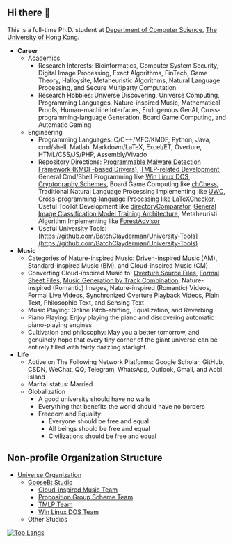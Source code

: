 ## Hi there 👋

This is a full-time Ph.D. student at [Department of Computer Science](https://www.cs.hku.hk/), [The University of Hong Kong](https://www.hku.hk/). 

- **Career**
  - Academics
    - Research Interests: Bioinformatics, Computer System Security, Digital Image Processing, Exact Algorithms, FinTech, Game Theory, Halloysite, Metaheuristic Algorithms, Natural Language Processing, and Secure Multiparty Computation
    - Research Hobbies: Universe Discovering, Universe Computing, Programming Languages, Nature-inspired Music, Mathematical Proofs, Human-machine Interfaces, Endogenous GenAI, Cross-programming-language Generation, Board Game Computing, and Automatic Gaming
  - Engineering
    - Programming Languages: C/C++/MFC/KMDF, Python, Java, cmd/shell, Matlab, Markdown/LaTeX, Excel/ET, Overture, HTML/CSS/JS/PHP, Assembly/Vivado
    - Repository Directions: [Programmable Malware Detection Framework (KMDF-based Drivers)](https://github.com/GooseBt-Studio/GooseBt), [TMLP-related Development](https://github.com/orgs/TMLP-Team/repositories), General Cmd/Shell Programming like [Win Linux DOS](https://github.com/Win-Linux-DOS-Team/Win-Linux-DOS), [Cryptography Schemes](https://github.com/BatchClayderman/Cryptography-Schemes), Board Game Computing like [chChess](https://github.com/BatchClayderman/chChess), Traditional Natural Language Processing Implementing like [UWC](https://github.com/BatchClayderman/UWC), Cross-programming-language Processing like [LaTeXChecker](https://github.com/BatchClayderman/LaTeXChecker), Useful Toolkit Development like [directoryComparator](https://github.com/BatchClayderman/directoryComparator), [General Image Classification Model Training Architecture](https://github.com/BatchClayderman/ResNet-Distribution), Metaheuristi Algorithm Implementing like [ForestAdvisor](https://github.com/BatchClayderman/ForestAdvisor)
    - Useful University Tools: [https://github.com/BatchClayderman/University-Tools](https://github.com/BatchClayderman/University-Tools)
- **Music**
  - Categories of Nature-inspired Music: Driven-inspired Music (AM), Standard-inspired Music (BM), and Cloud-inspired Music (CM)
  - Converting Cloud-inspired Music to: [Overture Source Files](https://github.com/Cloud-inspired-Music-Team/Inspired-Music/tree/main/ove%E7%9B%AE%E5%BD%95), [Formal Sheet Files](https://github.com/Cloud-inspired-Music-Team/Inspired-Music), [Music Generation by Track Combination](https://github.com/Cloud-inspired-Music-Team/Inspired-Music/tree/main/%E7%BA%AF%E9%92%A2%E7%90%B4), Nature-inspired (Romantic) Images, Nature-inspired (Romantic) Videos, Formal Live Videos, Synchronized Overture Playback Videos, Plain Text, Philosophic Text, and Sensing Text
  - Music Playing: Online Pitch-shifting, Equalization, and Reverbing
  - Piano Playing: Enjoy playing the piano and discovering automatic piano-playing engines
  - Cultivation and philosophy: May you a better tomorrow, and genuinely hope that every tiny corner of the giant universe can be entirely filled with fairly dazzling starlight. 
- **Life**
  - Active on The Following Network Platforms: Google Scholar, GitHub, CSDN, WeChat, QQ, Telegram, WhatsApp, Outlook, Gmail, and Aobi Island
  - Marital status: Married
  - Globalization
    - A good university should have no walls
    - Everything that benefits the world should have no borders
    - Freedom and Equality
      - Everyone should be free and equal
      - All beings should be free and equal
      - Civilizations should be free and equal

## Non-profile Organization Structure

- [Universe Organization](https://github.com/Universe-Organization)
  - [GooseBt Studio](https://github.com/GooseBt-Studio)
    - [Cloud-inspired Music Team](https://github.com/Cloud-inspired-Music-Team)
    - [Proposition Group Scheme Team](https://github.com/Proposition-Group-Scheme-Team)
    - [TMLP Team](https://github.com/TMLP-Team)
    - [Win Linux DOS Team](https://github.com/Win-Linux-DOS-Team)
  - Other Studios

[![Top Langs](https://github-readme-stats.vercel.app/api/top-langs/?username=BatchClayderman&hide=CMake,Objective-C%2B%2B&layout=compact)](https://github.com/BatchClayderman?tab=repositories)

<!--
[![Readme Card](https://github-readme-stats.vercel.app/api/pin/?username=BatchClayderman&repo=LaTeXChecker)](https://github.com/BatchClayderman/LaTeXChecker)
[![Readme Card](https://github-readme-stats.vercel.app/api/pin/?username=BatchClayderman&repo=directoryComparator)](https://github.com/BatchClayderman/directoryComparator)
[![Readme Card](https://github-readme-stats.vercel.app/api/pin/?username=BatchClayderman&repo=UWC)](https://github.com/BatchClayderman/UWC)
[![Readme Card](https://github-readme-stats.vercel.app/api/pin/?username=BatchClayderman&repo=ResNet-Distribution)](https://github.com/BatchClayderman/ResNet-Distribution)
[![Readme Card](https://github-readme-stats.vercel.app/api/pin/?username=BatchClayderman&repo=ForestAdvisor)](https://github.com/BatchClayderman/ForestAdvisor)
[![Readme Card](https://github-readme-stats.vercel.app/api/pin/?username=BatchClayderman&repo=Inspired-Music)](https://github.com/BatchClayderman/Inspired-Music)
-->
